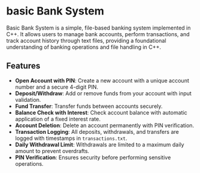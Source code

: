 # basic Bank System

Basic  Bank System is a simple, file-based banking system implemented in C++. It allows users to manage bank accounts, perform transactions, and track account history through text files, providing a foundational understanding of banking operations and file handling in C++.

## Features

- **Open Account with PIN**: Create a new account with a unique account number and a secure 4-digit PIN.
- **Deposit/Withdraw**: Add or remove funds from your account with input validation.
- **Fund Transfer**: Transfer funds between accounts securely.
- **Balance Check with Interest**: Check account balance with automatic application of a fixed interest rate.
- **Account Deletion**: Delete an account permanently with PIN verification.
- **Transaction Logging**: All deposits, withdrawals, and transfers are logged with timestamps in `transactions.txt`.
- **Daily Withdrawal Limit**: Withdrawals are limited to a maximum daily amount to prevent overdrafts.
- **PIN Verification**: Ensures security before performing sensitive operations.


